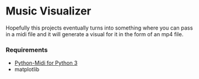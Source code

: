 # Music Visualizer

Hopefully this projects eventually turns into something where you can pass in a midi file and it will generate a visual for it in the form of an mp4 file.

### Requirements

- [Python-Midi for Python 3](https://github.com/sniperwrb/python-midi)
- matplotlib